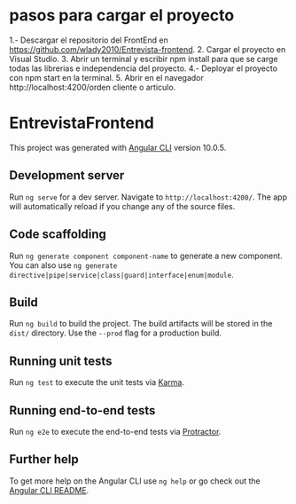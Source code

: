 # pasos para cargar el proyecto

1.- Descargar el repositorio del FrontEnd en https://github.com/wlady2010/Entrevista-frontend.
2. Cargar el proyecto en Visual Studio.
3. Abrir un terminal y escribir npm install para que se carge todas las librerias e independencia del proyecto.
4.- Deployar el proyecto con npm start en la terminal.
5. Abrir en el navegador http://localhost:4200/orden cliente o articulo.

# EntrevistaFrontend

This project was generated with [Angular CLI](https://github.com/angular/angular-cli) version 10.0.5.

## Development server

Run `ng serve` for a dev server. Navigate to `http://localhost:4200/`. The app will automatically reload if you change any of the source files.

## Code scaffolding

Run `ng generate component component-name` to generate a new component. You can also use `ng generate directive|pipe|service|class|guard|interface|enum|module`.

## Build

Run `ng build` to build the project. The build artifacts will be stored in the `dist/` directory. Use the `--prod` flag for a production build.

## Running unit tests

Run `ng test` to execute the unit tests via [Karma](https://karma-runner.github.io).

## Running end-to-end tests

Run `ng e2e` to execute the end-to-end tests via [Protractor](http://www.protractortest.org/).

## Further help

To get more help on the Angular CLI use `ng help` or go check out the [Angular CLI README](https://github.com/angular/angular-cli/blob/master/README.md).
